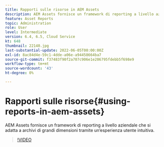 ```yaml
---
title: Rapporti sulle risorse in AEM Assets
description: AEM Assets fornisce un framework di reporting a livello aziendale che si adatta a archivi di grandi dimensioni tramite un’esperienza utente intuitiva.
feature: Asset Reports
topic: Administration
role: User
level: Intermediate
version: 6.4, 6.5, Cloud Service
kt: 648
thumbnail: 22140.jpg
last-substantial-update: 2022-06-05T00:00:00Z
exl-id: 8ac84d4e-59c1-4dde-a06e-a94458664ba7
source-git-commit: f37483f90f2a707c906e1e206795fdebb5f698e9
workflow-type: tm+mt
source-wordcount: '43'
ht-degree: 0%

---
```


# Rapporti sulle risorse{#using-reports-in-aem-assets}

AEM Assets fornisce un framework di reporting a livello aziendale che si adatta a archivi di grandi dimensioni tramite un’esperienza utente intuitiva.

>[!VIDEO](https://video.tv.adobe.com/v/22140/?quality=12&learn=on)
